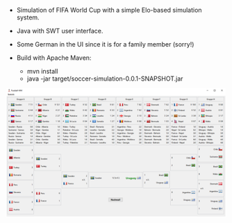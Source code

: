 <!---Test repo mirroring--->
* Simulation of FIFA World Cup with a simple Elo-based simulation system.
* Java with SWT user interface.
* Some German in the UI since it is for a family member (sorry!)

* Build with Apache Maven:
  * mvn install 
  * java -jar target/soccer-simulation-0.0.1-SNAPSHOT.jar
  
![Screenshot](screenshot.png)